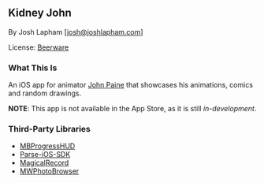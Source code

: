 ## Kidney John

By Josh Lapham [josh@joshlapham.com]

License: [Beerware](https://en.wikipedia.org/wiki/Beerware)

### What This Is

An iOS app for animator [John Paine](http://kidneyjohn.com) that showcases his animations, comics and random drawings.

**NOTE**: This app is not available in the App Store, as it is still *in-development*.

### Third-Party Libraries

* [MBProgressHUD](https://github.com/jdg/MBProgressHUD)
* [Parse-iOS-SDK](https://parse.com)
* [MagicalRecord](https://github.com/magicalpanda/MagicalRecord)
* [MWPhotoBrowser](https://github.com/mwaterfall/MWPhotoBrowser)

